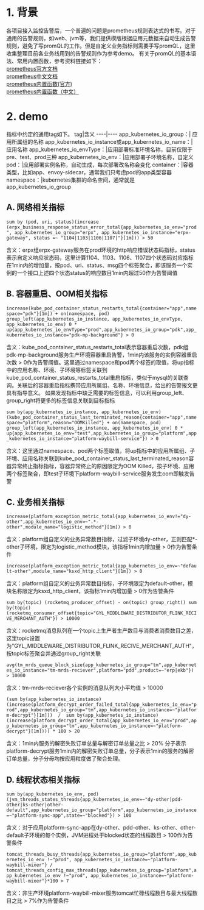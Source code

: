 # 1. 背景
各项目接入监控告警后，一个普遍的问题是prometheus规则表达式的书写。对于通用的告警规则，如web、jvm等，我们提供模版根据应用元数据来自动生成告警规则，避免了写promQL的工作。但是自定义业务指标则需要手写promQL，这里收集整理目前各业务线用到的告警规则作为参考demo。
有关于promQL的基本语法、常用内置函数，参考资料链接如下：<br>
[prometheus官方文档](https://prometheus.io/docs/introduction/overview/)<br>
[prometheus中文文档](https://prometheus.fuckcloudnative.io/)<br>
[prometheus内置函数(官方)](https://prometheus.io/docs/prometheus/latest/querying/functions/)<br>
[prometheus内置函数（中文）](https://prometheus.fuckcloudnative.io/di-san-zhang-prometheus/di-4-jie-cha-xun/functions)<br>

# 2. demo
指标中约定的通用tag如下。
tag|含义
----|----
app_kubernetes_io_group：| 应用所属组的名称
app_kubernetes_io_instance或app_kubernetes_io_name：|应用名称
app_kubernetes_io_envType：|应用部署标准环境名称，目前仅限于pre、test、prod三种
app_kubernetes_io_env：|应用部署子环境名称，自定义
pod：|应用部署实例名称，自动生成，每次部署改名称会变化
container：|容器类型，比如app、envoy-sidecar，通常我们只考虑pod的app类型容器
namespace：|kubernetes集群的命名空间，通常就是app_kubernetes_io_group

## A. 网络相关指标
`sum by (pod, uri, status)(increase (erpx_business_response_status_error_total{app_kubernetes_io_env="prod", app_kubernetes_io_group="erpx", app_kubernetes_io_instance="erpx-gateway", status =~ "1104|1103|1106|1107|"}[1m])) > 50`

含义：erpx组erpx-gateway服务在prod环境的http响应错误状态码指标，status表示自定义响应状态码，这里计算1104、1103、1106、1107四个状态码对应指标在1min内的增加量，按pod、uri、status、msg四个标签聚合，即该服务一个实例的一个接口上述四个状态status的响应数目1min内超过50作为告警阈值

## B. 容器重启、OOM相关指标
`increase(kube_pod_container_status_restarts_total{container="app",namespace="pdk"}[1m]) + on(namespace, pod) group_left(app_kubernetes_io_instance, app_kubernetes_io_envType, app_kubernetes_io_env) 0 * up{app_kubernetes_io_envType="prod",app_kubernetes_io_group="pdk",app_kubernetes_io_instance="pdk-mp-background"} > 0`

含义：kube_pod_container_status_restarts_total表示容器重启次数，pdk组pdk-mp-background服务生产环境容器重启告警，1min内该服务的实例容器重启次数 > 0作为告警阈值。这里通过namespace和pod两个标签的取值，将up指标中的应用名称、环境、子环境等标签关联到kube_pod_container_status_restarts_total重启指标，类似于mysql的关联查询。关联后的容器重启指标携带应用所属组、名称、环境信息，给出的告警报文更具有指导意义。
如果发现指标中缺乏需要的标签信息，可以利用group_left、group_right将更多的标签信息关联到目标指标

`sum by(app_kubernetes_io_instance, app_kubernetes_io_env) (kube_pod_container_status_last_terminated_reason{container="app",namespace="platform",reason="OOMKilled"} + on(namespace, pod) group_left(app_kubernetes_io_instance, app_kubernetes_io_env) 0 * up{app_kubernetes_io_env="test",app_kubernetes_io_group="platform",app_kubernetes_io_instance="platform-waybill-service"}) > 0`

含义：这里通过namespace、pod两个标签取值，将up指标中的应用所属组、子环境、应用名称关联到kube_pod_container_status_last_terminated_reason容器异常终止指标指标，容器异常终止的原因限定为OOM Killed，按子环境、应用两个标签聚合，即test子环境下platform-waybill-service服务发生oom即触发告警

## C. 业务相关指标
`increase(platform_exception_metric_total{app_kubernetes_io_env!="dy-other",app_kubernetes_io_env=~".*-other",module_name="logistic_method"}[1m]) > 0`

含义：platform组自定义的业务异常数目指标，过滤子环境dy-other，正则匹配*-other子环境，限定为logistic_method模块，该指标1min内增加量 > 0作为告警条件

`increase(platform_exception_metric_total{app_kubernetes_io_env=~"default-other",module_name="ksxd_http_client"}[1m]) > 0`

含义：platform组自定义的业务异常数目指标，子环境限定为default-other，模块名称限定为ksxd_http_client，该指标1min内增加量 > 0作为告警条件

`sum by(topic) (rocketmq_producer_offset) - on(topic) group_right() sum by(topic) (rocketmq_consumer_offset{topic="GYL_MIDDLEWARE_DISTRIBUTOR_FLINK_RECIVE_MERCHANT_AUTH"}) > 10000`

含义：rocketmq消息队列在一个topic上生产者生产数目与消费者消费数目之差，这里topic设置为"GYL_MIDDLEWARE_DISTRIBUTOR_FLINK_RECIVE_MERCHANT_AUTH"，按topic标签聚合并通过group_right关联

`avg(tm_mrds_queue_block_size{app_kubernetes_io_group="tm",app_kubernetes_io_instance="tm-mrds-reciever",platform="pdd",product=~"erp|ekb"}) > 10000`

含义：tm-mrds-reciever各个实例的消息队列大小平均值 > 10000

`(sum by(app_kubernetes_io_instance) 		(increase(platform_decrypt_order_failed_total{app_kubernetes_io_env="prod",app_kubernetes_io_group="tm",app_kubernetes_io_instance=~"platform-decrypt"}[1m])) 
/ 
sum by(app_kubernetes_io_instance) (increase(platform_decrypt_order_total{app_kubernetes_io_env="prod",app_kubernetes_io_group="tm",app_kubernetes_io_instance=~"platform-decrypt"}[1m]))) * 100 > 20`

含义：1min内服务的解密失败订单总量与解密订单总量之比 > 20%
分子表示platform-decrypt服务1min内的解密失败订单总量，分子表示1min的服务的解密订单总量，分子分母均按应用粒度做了聚合处理。

## D. 线程状态相关指标

`sum by(app_kubernetes_io_env, pod) (jvm_threads_states_threads{app_kubernetes_io_env=~"dy-other|pdd-other|ks-other|other-default",app_kubernetes_io_group="platform",app_kubernetes_io_instance=~"platform-sync-app",state=~"blocked"}) > 100`

含义：对于应用platform-sync-app在dy-other、pdd-other、ks-other、other-default子环境的每个实例，JVM进程处于blocked状态的线程数目 > 100作为告警条件

`tomcat_threads_busy_threads{app_kubernetes_io_group="platform",app_kubernetes_io_env !~"prod", app_kubernetes_io_instance=~"platform-waybill-mixer"}
/
tomcat_threads_config_max_threads{app_kubernetes_io_group="platform",app_kubernetes_io_env !~"prod", app_kubernetes_io_instance=~"platform-waybill-mixer"}*100 > 7`

含义：非生产环境platform-waybill-mixer服务tomcat忙碌线程数目与最大线程数目之比 > 7%作为告警条件
